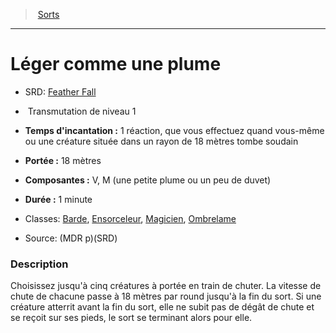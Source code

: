﻿---
!SpellItem
Family: SpellHD
Level: 1
Type: Transmutation
CastingTime: 1 réaction, que vous effectuez quand vous-même ou une créature située dans un rayon de 18 mètres tombe soudain
Range: 18 mètres
Components: V, M (une petite plume ou un peu de duvet)
Duration: 1 minute
Classes: '[Barde](hd_bard.md), [Ensorceleur](hd_sorcerer.md), [Magicien](hd_wizard.md), [Ombrelame](hd_rogue_ombrelame.md)'
Id: spells_hd.md#léger-comme-une-plume
ParentLink: spells_hd.md#sorts
Name: Léger comme une plume
ParentName: Sorts
NameLevel: 1
AltName: '[Feather Fall](srd_spells_feather_fall.md)'
Source: (MDR p)(SRD)
Attributes: {}
---
> [Sorts](hd_spells.md)

---

# Léger comme une plume

- SRD: [Feather Fall](srd_spells_feather_fall.md)

-  Transmutation de niveau 1

- **Temps d'incantation :** 1 réaction, que vous effectuez quand vous-même ou une créature située dans un rayon de 18 mètres tombe soudain

- **Portée :** 18 mètres

- **Composantes :** V, M (une petite plume ou un peu de duvet)

- **Durée :** 1 minute

- Classes: [Barde](hd_bard.md), [Ensorceleur](hd_sorcerer.md), [Magicien](hd_wizard.md), [Ombrelame](hd_rogue_ombrelame.md)

- Source: (MDR p)(SRD)

### Description

Choisissez jusqu'à cinq créatures à portée en train de chuter. La vitesse de chute de chacune passe à 18 mètres par round jusqu'à la fin du sort. Si une créature atterrit avant la fin du sort, elle ne subit pas de dégât de chute et se reçoit sur ses pieds, le sort se terminant alors pour elle.

